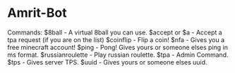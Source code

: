 # Amrit-Bot
Commands: $8ball - A virtual 8ball you can use. $accept or $a - Accept a tpa request (if you are on the list) $coinflip - Flip a coin! $nfa - Gives you a free minecraft account! $ping - Pong! Gives yours or someone elses ping in ms format. $russianroulette - Play russian roulette. $tpa - Admin Command. $tps - Gives server TPS. $uuid - Gives yours or someone elses uuid.
